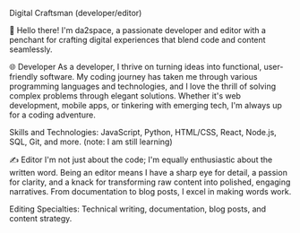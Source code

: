 Digital Craftsman (developer/editor)

👋 Hello there! I'm da2space, a passionate developer and editor with a penchant for crafting digital experiences that blend code and content seamlessly.

🌐 Developer
As a developer, I thrive on turning ideas into functional, user-friendly software. My coding journey has taken me through various programming languages and technologies, and I love the thrill of solving complex problems through elegant solutions. Whether it's web development, mobile apps, or tinkering with emerging tech, I'm always up for a coding adventure.

Skills and Technologies: JavaScript, Python, HTML/CSS, React, Node.js, SQL, Git, and more. (note: I am still learning)

✍️ Editor
I'm not just about the code; I'm equally enthusiastic about the written word. Being an editor means I have a sharp eye for detail, a passion for clarity, and a knack for transforming raw content into polished, engaging narratives. From documentation to blog posts, I excel in making words work.

Editing Specialties: Technical writing, documentation, blog posts, and content strategy.
